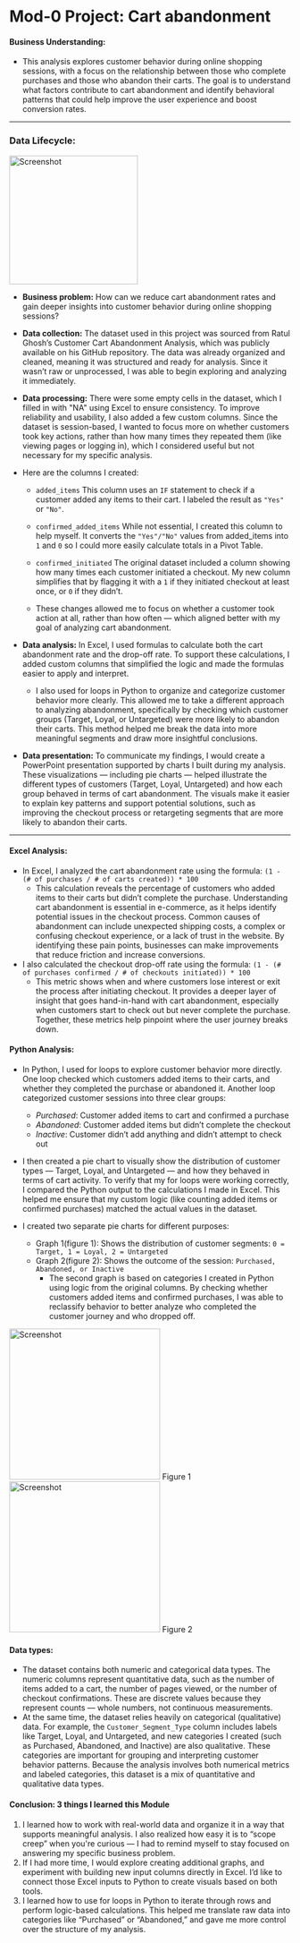 # Mod-0 Project: Cart abandonment

#### Business Understanding: 
- This analysis explores customer behavior during online shopping sessions, with a focus on the relationship between those who complete purchases and those who abandon their carts. The goal is to understand what factors contribute to cart abandonment and identify behavioral patterns that could help improve the user experience and boost conversion rates.
-----
### Data Lifecycle: 
<img width="230" alt="Screenshot" src="https://github.com/user-attachments/assets/c54975cb-837f-48fc-8409-09e6563488d3" />

- **Business problem:** How can we reduce cart abandonment rates and gain deeper insights into customer behavior during online shopping sessions?
- **Data collection:** The dataset used in this project was sourced from Ratul Ghosh’s Customer Cart Abandonment Analysis, which was publicly available on his GitHub repository. The data was already organized and cleaned, meaning it was structured and ready for analysis. Since it wasn’t raw or unprocessed, I was able to begin exploring and analyzing it immediately.
- **Data processing:** There were some empty cells in the dataset, which I filled in with "NA" using Excel to ensure consistency. To improve reliability and usability, I also added a few custom columns. Since the dataset is session-based, I wanted to focus more on whether customers took key actions, rather than how many times they repeated them (like viewing pages or logging in), which I considered useful but not necessary for my specific analysis.

- Here are the columns I created:
  - `added_items` This column uses an `IF` statement to check if a customer added any items to their cart. I labeled the result as `"Yes"` or `"No"`.
  - `confirmed_added_items` While not essential, I created this column to help myself. It converts the `"Yes"/"No"` values from added_items into `1` and `0` so I could more easily calculate totals in a Pivot Table.
  - `confirmed_initiated` The original dataset included a column showing how many times each customer initiated a checkout. My new column simplifies that by flagging it with a `1` if they initiated checkout at least once, or `0` if they didn’t.

  - These changes allowed me to focus on whether a customer took action at all, rather than how often — which aligned better with my goal of analyzing cart abandonment.

- **Data analysis:** In Excel, I used formulas to calculate both the cart abandonment rate and the drop-off rate. To support these calculations, I added custom columns that simplified the logic and made the formulas easier to apply and interpret.
  - I also used for loops in Python to organize and categorize customer behavior more clearly. This allowed me to take a different approach to analyzing abandonment, specifically by checking which customer groups (Target, Loyal, or Untargeted) were more likely to abandon their carts. This method helped me break the data into more meaningful segments and draw more insightful conclusions.
- **Data presentation:** To communicate my findings, I would create a PowerPoint presentation supported by charts I built during my analysis. These visualizations — including pie charts — helped illustrate the different types of customers (Target, Loyal, Untargeted) and how each group behaved in terms of cart abandonment. The visuals make it easier to explain key patterns and support potential solutions, such as improving the checkout process or retargeting segments that are more likely to abandon their carts.


---

#### Excel Analysis: 
- In Excel, I analyzed the cart abandonment rate using the formula: `(1 - (# of purchases / # of carts created)) * 100`
  - This calculation reveals the percentage of customers who added items to their carts but didn’t complete the purchase. Understanding cart abandonment is essential in e-commerce, as it helps identify potential issues in the checkout process. Common causes of abandonment can include unexpected shipping costs, a complex or confusing checkout experience, or a lack of trust in the website. By identifying these pain points, businesses can make improvements that reduce friction and increase conversions.
- I also calculated the checkout drop-off rate using the formula: `(1 - (# of purchases confirmed / # of checkouts initiated)) * 100`
  - This metric shows when and where customers lose interest or exit the process after initiating checkout. It provides a deeper layer of insight that goes hand-in-hand with cart abandonment, especially when customers start to check out but never complete the purchase. Together, these metrics help pinpoint where the user journey breaks down. 


#### Python Analysis: 
- In Python, I used for loops to explore customer behavior more directly. One loop checked which customers added items to their carts, and whether they completed the purchase or abandoned it. Another loop categorized customer sessions into three clear groups:
  - _Purchased_: Customer added items to cart and confirmed a purchase
  - _Abandoned_: Customer added items but didn’t complete the checkout
  - _Inactive_: Customer didn’t add anything and didn’t attempt to check out

- I then created a pie chart to visually show the distribution of customer types — Target, Loyal, and Untargeted — and how they behaved in terms of cart activity. To verify that my for loops were working correctly, I compared the Python output to the calculations I made in Excel. This helped me ensure that my custom logic (like counting added items or confirmed purchases) matched the actual values in the dataset.
- I created two separate pie charts for different purposes:
  - Graph 1(figure 1): Shows the distribution of customer segments: `0 = Target, 1 = Loyal, 2 = Untargeted`
  - Graph 2(figure 2): Shows the outcome of the session: `Purchased, Abandoned, or Inactive`
    - The second graph is based on categories I created in Python using logic from the original columns. By checking whether customers added items and confirmed purchases, I was able to reclassify behavior to better analyze who completed the customer journey and who dropped off.
<img width="270" alt="Screenshot" src="https://github.com/user-attachments/assets/eceb1938-5d09-4cf4-ade2-fca59d6cfa4e" />
Figure 1
<img width="270" alt="Screenshot" src="https://github.com/user-attachments/assets/58a6112d-898b-4355-af2c-353c39c5bde2" />
Figure 2

#### Data types:
- The dataset contains both numeric and categorical data types. The numeric columns represent quantitative data, such as the number of items added to a cart, the number of pages viewed, or the number of checkout confirmations. These are discrete values because they represent counts — whole numbers, not continuous measurements.
- At the same time, the dataset relies heavily on categorical (qualitative) data. For example, the `Customer_Segment_Type` column includes labels like Target, Loyal, and Untargeted, and new categories I created (such as Purchased, Abandoned, and Inactive) are also qualitative. These categories are important for grouping and interpreting customer behavior patterns. Because the analysis involves both numerical metrics and labeled categories, this dataset is a mix of quantitative and qualitative data types.

#### Conclusion: 3 things I learned this Module 
1. I learned how to work with real-world data and organize it in a way that supports meaningful analysis. I also realized how easy it is to “scope creep” when you're curious — I had to remind myself to stay focused on answering my specific business problem.
2. If I had more time, I would explore creating additional graphs, and experiment with building new input columns directly in Excel. I’d like to connect those Excel inputs to Python to create visuals based on both tools.
3. I learned how to use for loops in Python to iterate through rows and perform logic-based calculations. This helped me translate raw data into categories like “Purchased” or “Abandoned,” and gave me more control over the structure of my analysis.
